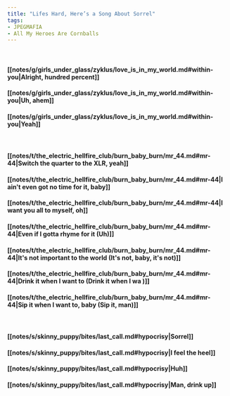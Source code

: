 ```yaml
---
title: "Lifes Hard, Here’s a Song About Sorrel"
tags:
- JPEGMAFIA
- All My Heroes Are Cornballs
---
```

&nbsp;
#### [[notes/g/girls_under_glass/zyklus/love_is_in_my_world.md#within-you|Alright, hundred percent]]
#### [[notes/g/girls_under_glass/zyklus/love_is_in_my_world.md#within-you|Uh, ahem]]
#### [[notes/g/girls_under_glass/zyklus/love_is_in_my_world.md#within-you|Yeah]]
&nbsp;
#### [[notes/t/the_electric_hellfire_club/burn_baby_burn/mr_44.md#mr-44|Switch the quarter to the XLR, yeah]]
#### [[notes/t/the_electric_hellfire_club/burn_baby_burn/mr_44.md#mr-44|I ain't even got no time for it, baby]]
#### [[notes/t/the_electric_hellfire_club/burn_baby_burn/mr_44.md#mr-44|I want you all to myself, oh]]
#### [[notes/t/the_electric_hellfire_club/burn_baby_burn/mr_44.md#mr-44|Even if I gotta rhyme for it (Uh)]]
#### [[notes/t/the_electric_hellfire_club/burn_baby_burn/mr_44.md#mr-44|It's not important to the world (It's not, baby, it's not)]]
#### [[notes/t/the_electric_hellfire_club/burn_baby_burn/mr_44.md#mr-44|Drink it when I want to (Drink it when I wa )]]
#### [[notes/t/the_electric_hellfire_club/burn_baby_burn/mr_44.md#mr-44|Sip it when I want to, baby (Sip it, man)]]
&nbsp;
#### [[notes/s/skinny_puppy/bites/last_call.md#hypocrisy|Sorrel]]
#### [[notes/s/skinny_puppy/bites/last_call.md#hypocrisy|I feel the heel]]
#### [[notes/s/skinny_puppy/bites/last_call.md#hypocrisy|Huh]]
#### [[notes/s/skinny_puppy/bites/last_call.md#hypocrisy|Man, drink up]]
